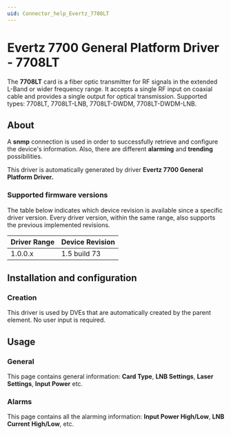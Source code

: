 ```yaml
---
uid: Connector_help_Evertz_7708LT
---
```


# Evertz 7700 General Platform Driver - 7708LT

The **7708LT** card is a fiber optic transmitter for RF signals in the extended L-Band or wider frequency range. It accepts a single RF input on coaxial cable and provides a single output for optical transmission. Supported types: 7708LT, 7708LT-LNB, 7708LT-DWDM, 7708LT-DWDM-LNB.

## About

A **snmp** connection is used in order to successfully retrieve and configure the device's information. Also, there are different **alarming** and **trending** possibilities.

This driver is automatically generated by driver **Evertz 7700 General Platform Driver.**

### Supported firmware versions

The table below indicates which device revision is available since a specific driver version. Every driver version, within the same range, also supports the previous implemented revisions.

| **Driver Range** | **Device Revision** |
|------------------|---------------------|
| 1.0.0.x          | 1.5 build 73        |

## Installation and configuration

### Creation

This driver is used by DVEs that are automatically created by the parent element. No user input is required.

## Usage

### General

This page contains general information: **Card Type**, **LNB Settings**, **Laser Settings**, **Input Power** etc.

### Alarms

This page contains all the alarming information: **Input Power High/Low**, **LNB Current** **High/Low**, etc.
